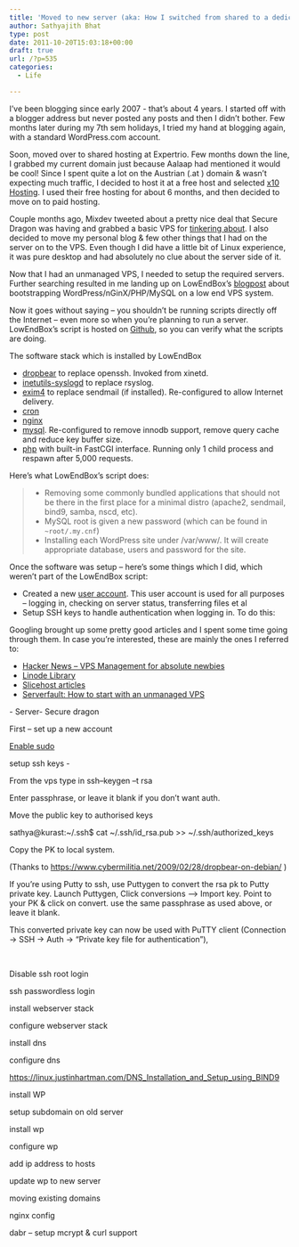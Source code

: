 ```yaml
---
title: 'Moved to new server (aka: How I switched from shared to a dedicated host'
author: Sathyajith Bhat
type: post
date: 2011-10-20T15:03:18+00:00
draft: true
url: /?p=535
categories:
  - Life

---
```

I’ve been blogging since early 2007 - that’s about 4 years. I started off with a blogger address but never posted any posts and then I didn’t bother. Few months later during my 7th sem holidays, I tried my hand at blogging again, with a standard WordPress.com account.

<p align="left">
  Soon, moved over to shared hosting at Expertrio. Few months down the line, I grabbed my current domain just because Aalaap had mentioned it would be cool! Since I spent quite a lot on the Austrian (.at ) domain & wasn’t expecting much traffic, I decided to host it at a free host and selected <a href="https://x10hosting.com" target="_blank">x10 Hosting</a>. I used their free hosting for about 6 months, and then decided to move on to paid hosting.
</p>

<p align="left">
  Couple months ago, Mixdev tweeted about a pretty nice deal that Secure Dragon was having and grabbed a basic VPS for <a href="https://twitter.com/#!/mixdev/statuses/118721503645810689" target="_blank">tinkering about</a>. I also decided to move my personal blog & few other things that I had on the server on to the VPS. Even though I did have a little bit of Linux experience, it was pure desktop and had absolutely no clue about the server side of it.
</p>

Now that I had an unmanaged VPS, I needed to setup the required servers. Further searching resulted in me landing up on LowEndBox’s <a href="https://www.lowendbox.com/blog/wordpress-cheap-vps-lowendscript/" target="_blank">blogpost</a> about bootstrapping WordPress/nGinX/PHP/MySQL on a low end VPS system.

Now it goes without saying – you shouldn’t be running scripts directly off the Internet – even more so when you’re planning to run a server. LowEndBox’s script is hosted on <a href="https://github.com/lowendbox/lowendscript" target="_blank">Github</a>, so you can verify what the scripts are doing.

The software stack which is installed by LowEndBox

  * [dropbear][1] to replace openssh. Invoked from xinetd.
  * [inetutils-syslogd][2] to replace rsyslog.
  * [exim4][3] to replace sendmail (if installed). Re-configured to allow Internet delivery.
  * [cron][4]
  * [nginx][5]
  * [mysql][6]. Re-configured to remove innodb support, remove query cache and reduce key buffer size.
  * [php][7] with built-in FastCGI interface. Running only 1 child process and respawn after 5,000 requests.

Here’s what LowEndBox’s script does:

>   * Removing some commonly bundled applications that should not be there in the first place for a minimal distro (apache2, sendmail, bind9, samba, nscd, etc).
>   * MySQL root is given a new password (which can be found in `~root/.my.cnf`)
>   * Installing each WordPress site under /var/www/_<hostname>_. It will create appropriate database, users and password for the site.

Once the software was setup – here’s some things which I did, which weren’t part of the LowEndBox script:

  * Created a new <a href="https://oreilly.com/openbook/debian/book/ch07_01.html" target="_blank">user account</a>. This user account is used for all purposes – logging in, checking on server status, transferring files et al
  * Setup SSH keys to handle authentication when logging in. To do this:

<p align="left">
  Googling brought up some pretty good articles and I spent some time going through them. In case you’re interested, these are mainly the ones I referred to:
</p>

  * <div align="left">
      <a href="https://news.ycombinator.com/item?id=1564680" target="_blank">Hacker News – VPS Management for absolute newbies</a>
    </div>

  * <div>
      <a href="https://library.linode.com/beginners-guide/" target="_blank">Linode Library</a>
    </div>

  * <div>
      <a href="https://articles.slicehost.com/" target="_blank">Slicehost articles</a>
    </div>

  * <div>
      <a href="https://serverfault.com/q/71308/8453" target="_blank">Serverfault: How to start with an unmanaged VPS</a>
    </div>

<p align="left">
  <p>
    - Server- Secure dragon
  </p>
  
  <p>
    First – set up a new account
  </p>
  
  <p>
    <a href="https://wiki.archlinux.org/index.php/Sudo" target="_blank">Enable sudo</a>
  </p>
  
  <p>
    setup ssh keys -
  </p>
  
  <p>
    From the vps type in ssh–keygen –t rsa
  </p>
  
  <p>
    Enter passphrase, or leave it blank if you don’t want auth.
  </p>
  
  <p>
    Move the public key to authorised keys
  </p>
  
  <p>
    sathya@kurast:~/.ssh$ cat ~/.ssh/id_rsa.pub >> ~/.ssh/authorized_keys
  </p>
  
  <p>
    Copy the PK to local system.
  </p>
  
  <p>
    (Thanks to <a href="https://www.cybermilitia.net/2009/02/28/dropbear-on-debian/">https://www.cybermilitia.net/2009/02/28/dropbear-on-debian/</a> )
  </p>
  
  <p>
    If you’re using Putty to ssh, use Puttygen to convert the rsa pk to Putty private key. Launch Puttygen, Click conversions –> Import key. Point to your PK & click on convert. use the same passphrase as used above, or leave it blank.
  </p>
  
  <p>
    This converted private key can now be used with PuTTY client (Connection -> SSH -> Auth -> “Private key file for authentication”),
  </p>
  
  <p>
    &nbsp;
  </p>
  
  <p>
    Disable ssh root login
  </p>
  
  <p>
    ssh passwordless login
  </p>
  
  <p>
    install webserver stack
  </p>
  
  <p>
    configure webserver stack
  </p>
  
  <p>
    install dns
  </p>
  
  <p>
    configure dns
  </p>
  
  <p>
    <a href="https://linux.justinhartman.com/DNS_Installation_and_Setup_using_BIND9">https://linux.justinhartman.com/DNS_Installation_and_Setup_using_BIND9</a>
  </p>
  
  <p>
    install WP
  </p>
  
  <p>
    setup subdomain on old server
  </p>
  
  <p>
    install wp
  </p>
  
  <p>
    configure wp
  </p>
  
  <p>
    add ip address to hosts
  </p>
  
  <p>
    update wp to new server
  </p>
  
  <p>
    moving existing domains
  </p>
  
  <p>
    nginx config
  </p>
  
  <p>
    dabr – setup mcrypt & curl support
  </p>

 [1]: https://matt.ucc.asn.au/dropbear/dropbear.html
 [2]: https://packages.debian.org/inetutils-syslogd
 [3]: https://www.exim.org/
 [4]: https://packages.debian.org/cron
 [5]: https://nginx.net/
 [6]: https://www.mysql.com/
 [7]: https://php.net/